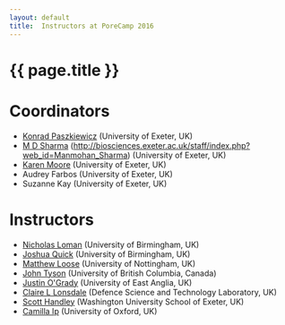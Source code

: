 ```yaml
---
layout: default
title:  Instructors at PoreCamp 2016
---
```


# {{ page.title }}

# Coordinators

- [Konrad Paszkiewicz](http://biosciences.exeter.ac.uk/staff/?web_id=konrad_paszkiewicz) (University of Exeter, UK)
- [M D Sharma](http://biosciences.exeter.ac.uk/staff/index.php?web_id=Manmohan_Sharma) (http://biosciences.exeter.ac.uk/staff/index.php?web_id=Manmohan_Sharma) (University of Exeter, UK)
- [Karen Moore](http://www.exeter.ac.uk/biomedicalhub/team/drkarenmoore/)  (University of Exeter, UK)
- Audrey Farbos (University of Exeter, UK)
- Suzanne Kay (University of Exeter, UK)

# Instructors

- [Nicholas Loman](http://www.birmingham.ac.uk/staff/profiles/biosciences/loman-nick.aspx) (University of Birmingham, UK)
- [Joshua Quick](http://www.birmingham.ac.uk/schools/biosciences/staff/students/quick-joshua.aspx) (University of Birmingham, UK)
- [Matthew Loose](https://www.nottingham.ac.uk/life-sciences/people/matt.loose) (University of Nottingham, UK)
- [John Tyson](http://www.msl.ubc.ca/users/jtyson) (University of British Columbia, Canada)
- [Justin O'Grady](https://www.uea.ac.uk/medicine/people/profile/justin-ogrady) (University of East Anglia, UK)
- [Claire L Lonsdale](https://www.researchgate.net/profile/Claire_Lonsdale/citations) (Defence Science and Technology Laboratory, UK)
- [Scott Handley](http://pathology.wustl.edu/faculty/index.php?user=1783&pageload=indi&passed=&sort) (Washington University School of Exeter, UK)
- [Camilla Ip](http://www.well.ox.ac.uk/camilla-ip) (University of Oxford, UK)


